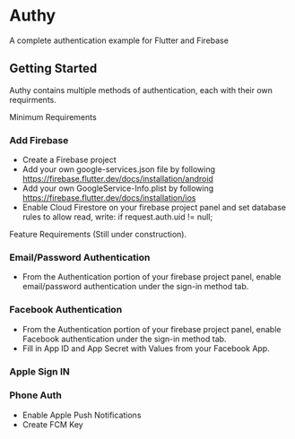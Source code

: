 # Authy

A complete authentication example for Flutter and Firebase

## Getting Started

Authy contains multiple methods of authentication, each with their own requirments.  

Minimum Requirements

### Add Firebase
- Create a Firebase project
- Add your own google-services.json file by following https://firebase.flutter.dev/docs/installation/android
- Add your own GoogleService-Info.plist by following https://firebase.flutter.dev/docs/installation/ios
- Enable Cloud Firestore on your firebase project panel and set database rules to allow read, write: if request.auth.uid != null;

Feature Requirements (Still under construction).

### Email/Password Authentication
- From the Authentication portion of your firebase project panel, enable email/password authentication under the sign-in method tab.

### Facebook Authentication
- From the Authentication portion of your firebase project panel, enable Facebook authentication under the sign-in method tab.
- Fill in App ID and App Secret with Values from your Facebook App.

### Apple Sign IN

### Phone Auth
- Enable Apple Push Notifications
- Create FCM Key
